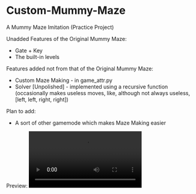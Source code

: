 # Custom-Mummy-Maze
A Mummy Maze Imitation (Practice Project)

Unadded Features of the Original Mummy Maze:
- Gate + Key
- The built-in levels
  
Features added not from that of the Original Mummy Maze:
- Custom Maze Making - in game_attr.py
- Solver [Unpolished] - implemented using a recursive function
<br>                    (occasionally makes useless moves, like, although not always useless, [left, left, right, right])
  
Plan to add:
- A sort of other gamemode which makes Maze Making easier

Preview:
![GIF preview](./mummy-maze-preview.mp4)
